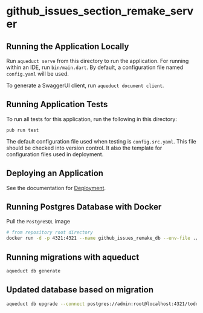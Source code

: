 # github_issues_section_remake_server

## Running the Application Locally

Run `aqueduct serve` from this directory to run the application. For running within an IDE, run `bin/main.dart`. By default, a configuration file named `config.yaml` will be used.

To generate a SwaggerUI client, run `aqueduct document client`.

## Running Application Tests

To run all tests for this application, run the following in this directory:

```
pub run test
```

The default configuration file used when testing is `config.src.yaml`. This file should be checked into version control. It also the template for configuration files used in deployment.

## Deploying an Application

See the documentation for [Deployment](https://aqueduct.io/docs/deploy/).

## Running Postgres Database with Docker
Pull the `PostgreSQL` image
```bash
# from repository root directory
docker run -d -p 4321:4321 --name github_issues_remake_db --env-file ./.env postgres
```

## Running migrations with aqueduct
```bash
aqueduct db generate
```

## Updated database based on migration
```bash
aqueduct db upgrade --connect postgres://admin:root@localhost:4321/todos
```
